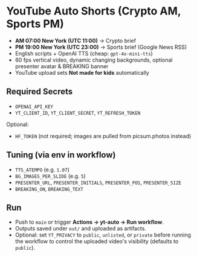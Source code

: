 # YouTube Auto Shorts (Crypto AM, Sports PM)

- **AM 07:00 New York (UTC 11:00)** → Crypto brief
- **PM 19:00 New York (UTC 23:00)** → Sports brief (Google News RSS)
- English scripts + OpenAI TTS (cheap: `gpt-4o-mini-tts`)
- 60 fps vertical video, dynamic changing backgrounds, optional presenter avatar & BREAKING banner
- YouTube upload sets **Not made for kids** automatically

## Required Secrets
- `OPENAI_API_KEY`
- `YT_CLIENT_ID`, `YT_CLIENT_SECRET`, `YT_REFRESH_TOKEN`

Optional:
- `HF_TOKEN` (not required; images are pulled from picsum.photos instead)

## Tuning (via env in workflow)
- `TTS_ATEMPO` (e.g. `1.07`)  
- `BG_IMAGES_PER_SLIDE` (e.g. `5`)  
- `PRESENTER_URL`, `PRESENTER_INITIALS`, `PRESENTER_POS`, `PRESENTER_SIZE`  
- `BREAKING_ON`, `BREAKING_TEXT`  

## Run
- Push to `main` or trigger **Actions → yt-auto → Run workflow**.
- Outputs saved under `out/` and uploaded as artifacts.
- Optional: set `YT_PRIVACY` to `public`, `unlisted`, or `private` before running the
  workflow to control the uploaded video's visibility (defaults to `public`).
